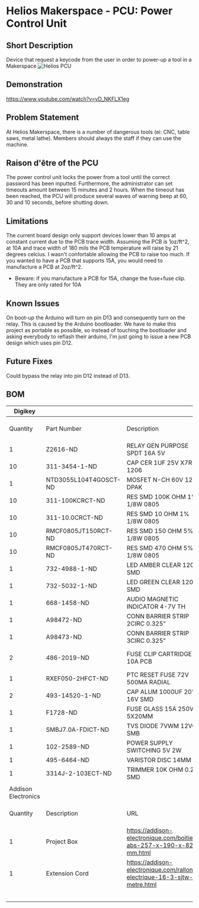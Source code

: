 # Helios Makerspace - PCU: Power Control Unit

## Short Description
Device that request a keycode from the user in order to power-up a tool in a Makerspace
![Helios PCU](https://raw.githubusercontent.com/lle/HeliosPowerControlUnit/master/img/heliosPCU.png)

## Demonstration
https://www.youtube.com/watch?v=vD_NKFLX1eg

## Problem Statement
At Helios Makerspace, there is a number of dangerous tools (ei: CNC, table saws, metal lathe). Members should always the staff if they can use the machine. 

## Raison d'être of the PCU
The power control unit locks the power from a tool until the correct password has been inputted. Furthermore, the administrator can set timeouts amount between 15 minutes and 2 hours. When the timeout has been reached, the PCU will produce several waves of warning beep at 60, 30 and 10 seconds, before shutting down.

## Limitations
The current board design only support devices lower than 10 amps at constant current due to the PCB trace width.
Assuming the PCB is 1oz/ft^2, at 10A and trace width of 180 mils the PCB temperature will raise by 21 degrees celcius. I wasn't confortable allowing the PCB to raise too much.
If you wanted to have a PCB that supports 15A, you would need to manufacture a PCB at 2oz/ft^2. 
* Beware: if you manufacture a PCB for 15A, change the fuse+fuse clip. They are only rated for 10A 

## Known Issues
On boot-up the Arduino will turn on pin D13 and consequently turn on the relay. This is caused by the Arduino bootloader. We have to make this project as portable as possible, so instead of touching the bootloader and asking everybody to reflash their arduino, I'm just going to issue a new PCB design which uses pin D12.

## Future Fixes 
Could bypass the relay into pin D12 instead of D13.

## BOM
| Digikey               |                       |                                                                             |                    |                |           |
|-----------------------|-----------------------|-----------------------------------------------------------------------------|--------------------|----------------|-----------|
| Quantity              | Part Number           | Description                                                                 | Customer Reference | Unit Price CAD | Sub Total |
| 1                     | Z2616-ND              | RELAY GEN PURPOSE SPDT 16A 5V                                               |                    | 3.06           | 3.06      |
| 10                    | 311-3454-1-ND         | CAP CER 1UF 25V X7R 1206                                                    |                    | 0.137          | 1.37      |
| 1                     | NTD3055L104T4GOSCT-ND | MOSFET N-CH 60V 12A DPAK                                                    |                    | 0.95           | 0.95      |
| 10                    | 311-100KCRCT-ND       | RES SMD 100K OHM 1% 1/8W 0805                                               |                    | 0.031          | 0.31      |
| 10                    | 311-10.0CRCT-ND       | RES SMD 10 OHM 1% 1/8W 0805                                                 |                    | 0.031          | 0.31      |
| 10                    | RMCF0805JT150RCT-ND   | RES SMD 150 OHM 5% 1/8W 0805                                                |                    | 0.024          | 0.24      |
| 10                    | RMCF0805JT470RCT-ND   | RES SMD 470 OHM 5% 1/8W 0805                                                |                    | 0.024          | 0.24      |
| 1                     | 732-4988-1-ND         | LED AMBER CLEAR 1206 SMD                                                    |                    | 0.27           | 0.27      |
| 1                     | 732-5032-1-ND         | LED GREEN CLEAR 1206 SMD                                                    |                    | 0.24           | 0.24      |
| 1                     | 668-1458-ND           | AUDIO MAGNETIC INDICATOR 4-7V TH                                            |                    | 2.16           | 2.16      |
| 1                     | A98472-ND             | CONN BARRIER STRIP 2CIRC 0.325"                                             |                    | 1.33           | 1.33      |
| 1                     | A98473-ND             | CONN BARRIER STRIP 3CIRC 0.325"                                             |                    | 1.52           | 1.52      |
| 2                     | 486-2019-ND           | FUSE CLIP CARTRIDGE 10A PCB                                                 | WARNING 10A ONLY   | 0.14           | 0.28      |
| 1                     | RXEF050-2HFCT-ND      | PTC RESET FUSE 72V 500MA RADIAL                                             |                    | 0.62           | 0.62      |
| 2                     | 493-14520-1-ND        | CAP ALUM 1000UF 20% 16V SMD                                                 |                    | 1.3            | 2.6       |
| 1                     | F1728-ND              | FUSE GLASS 15A 250VAC 5X20MM                                                |                    | 0.46           | 0.46      |
| 1                     | SMBJ7.0A-FDICT-ND     | TVS DIODE 7VWM 12VC SMB                                                     |                    | 0.6            | 0.6       |
| 1                     | 102-2589-ND           | POWER SUPPLY SWITCHING 5V 2W                                                |                    | 17.78          | 17.78     |
| 1                     | 495-6464-ND           | VARISTOR DISC 14MM                                                          |                    | 0.74           | 0.74      |
| 1                     | 3314J-2-103ECT-ND     | TRIMMER 10K OHM 0.25W SMD                                                   |                    | 3.12           | 3.12      |
|                       |                       |                                                                             |                    |                |           |
| Addison   Electronics |                       |                                                                             |                    |                |           |
| Quantity              | Description           | URL                                                                         | Customer Reference | Unit Price CAD | Sub Total |
| 1                     | Project Box           | https://addison-electronique.com/boitier-abs-257-x-190-x-82-mm.html         |                    | 13.99          | 13.99     |
| 1                     | Extension Cord        | https://addison-electronique.com/rallonge-electrique-16-3-sjtw-1-metre.html |                    | 2.99           | 2.99      |
|                       |                       |                                                                             |                    |                |           |
|                       |                       |                                                                             |                    | Total          | 55.18     |
